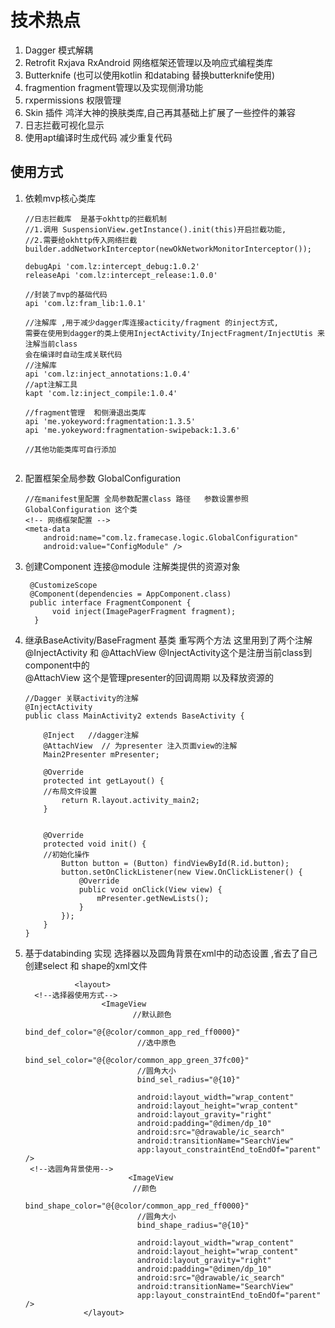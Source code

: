 # 技术热点

1. Dagger 模式解耦 
2. Retrofit Rxjava RxAndroid    网络框架还管理以及响应式编程类库
3. Butterknife  (也可以使用kotlin  和databing 替换butterknife使用)
4. fragmention  fragment管理以及实现侧滑功能
5. rxpermissions 权限管理
6.  Skin 插件  鸿洋大神的换肤类库,自己再其基础上扩展了一些控件的兼容
7. 日志拦截可视化显示
8. 使用apt编译时生成代码  减少重复代码

## 使用方式

1. 依赖mvp核心类库

   ```
   //日志拦截库  是基于okhttp的拦截机制
   //1.调用 SuspensionView.getInstance().init(this)开启拦截功能,
   //2.需要给okhttp传入网络拦截builder.addNetworkInterceptor(newOkNetworkMonitorInterceptor());
   
   debugApi 'com.lz:intercept_debug:1.0.2'
   releaseApi 'com.lz:intercept_release:1.0.0'
   
   //封装了mvp的基础代码
   api 'com.lz:fram_lib:1.0.1'
   
   //注解库 ,用于减少dagger库连接acticity/fragment 的inject方式,
   需要在使用到dagger的类上使用InjectActivity/InjectFragment/InjectUtis 来注解当前class 
   会在编译时自动生成关联代码
   //注解库
   api 'com.lz:inject_annotations:1.0.4'
   //apt注解工具
   kapt 'com.lz:inject_compile:1.0.4'
   
   //fragment管理  和侧滑退出类库
   api 'me.yokeyword:fragmentation:1.3.5'
   api 'me.yokeyword:fragmentation-swipeback:1.3.6'
   
   //其他功能类库可自行添加
   
   
   ```

1. 配置框架全局参数  GlobalConfiguration 

   ```
   //在manifest里配置 全局参数配置class 路径   参数设置参照 GlobalConfiguration 这个类
   <!-- 网络框架配置 -->
   <meta-data
       android:name="com.lz.framecase.logic.GlobalConfiguration"
       android:value="ConfigModule" />
   ```
1. 创建Component 连接@module 注解类提供的资源对象
   ```
    @CustomizeScope
    @Component(dependencies = AppComponent.class)
    public interface FragmentComponent {
         void inject(ImagePagerFragment fragment);
     }

    ```
   

1. 继承BaseActivity/BaseFragment  基类  重写两个方法
   这里用到了两个注解  @InjectActivity  和  @AttachView
   @InjectActivity这个是注册当前class到component中的    
   @AttachView 这个是管理presenter的回调周期 以及释放资源的 

   ```
   //Dagger 关联activity的注解
   @InjectActivity
   public class MainActivity2 extends BaseActivity {
   
       @Inject   //dagger注解
       @AttachView  // 为presenter 注入页面view的注解
       Main2Presenter mPresenter;
   
       @Override
       protected int getLayout() {
       //布局文件设置
           return R.layout.activity_main2;
       }
   
   
       @Override
       protected void init() {
       //初始化操作
           Button button = (Button) findViewById(R.id.button);
           button.setOnClickListener(new View.OnClickListener() {
               @Override
               public void onClick(View view) {
                   mPresenter.getNewLists();
               }
           });
       }
   }
   ```
   
   
1. 基于databinding 实现 选择器以及圆角背景在xml中的动态设置 ,省去了自己创建select  和 shape的xml文件

   ```
              <layout>
     <!--选择器使用方式-->
                    <ImageView
                           //默认颜色
                            bind_def_color="@{@color/common_app_red_ff0000}"
                            //选中原色
                            bind_sel_color="@{@color/common_app_green_37fc00}"
                            //圆角大小
                            bind_sel_radius="@{10}"
 
                            android:layout_width="wrap_content"
                            android:layout_height="wrap_content"
                            android:layout_gravity="right"
                            android:padding="@dimen/dp_10"
                            android:src="@drawable/ic_search"
                            android:transitionName="SearchView"
                            app:layout_constraintEnd_toEndOf="parent" />
    <!--选圆角背景使用-->
                          <ImageView
                           //颜色
                            bind_shape_color="@{@color/common_app_red_ff0000}"
                            //圆角大小
                            bind_shape_radius="@{10}"
              
                            android:layout_width="wrap_content"
                            android:layout_height="wrap_content"
                            android:layout_gravity="right"
                            android:padding="@dimen/dp_10"
                            android:src="@drawable/ic_search"
                            android:transitionName="SearchView"
                            app:layout_constraintEnd_toEndOf="parent" />
                </layout>
   ```


